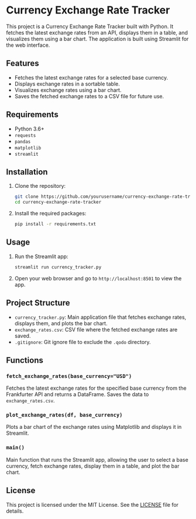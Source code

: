 # Currency Exchange Rate Tracker

This project is a Currency Exchange Rate Tracker built with Python. It fetches the latest exchange rates from an API, displays them in a table, and visualizes them using a bar chart. The application is built using Streamlit for the web interface.

## Features

- Fetches the latest exchange rates for a selected base currency.
- Displays exchange rates in a sortable table.
- Visualizes exchange rates using a bar chart.
- Saves the fetched exchange rates to a CSV file for future use.

## Requirements

- Python 3.6+
- `requests`
- `pandas`
- `matplotlib`
- `streamlit`

## Installation

1. Clone the repository:

    ```sh
    git clone https://github.com/yourusername/currency-exchange-rate-tracker.git
    cd currency-exchange-rate-tracker
    ```

2. Install the required packages:

    ```sh
    pip install -r requirements.txt
    ```

## Usage

1. Run the Streamlit app:

    ```sh
    streamlit run currency_tracker.py
    ```

2. Open your web browser and go to `http://localhost:8501` to view the app.

## Project Structure

- `currency_tracker.py`: Main application file that fetches exchange rates, displays them, and plots the bar chart.
- `exchange_rates.csv`: CSV file where the fetched exchange rates are saved.
- `.gitignore`: Git ignore file to exclude the `.qodo` directory.

## Functions

### `fetch_exchange_rates(base_currency="USD")`

Fetches the latest exchange rates for the specified base currency from the Frankfurter API and returns a DataFrame. Saves the data to `exchange_rates.csv`.

### `plot_exchange_rates(df, base_currency)`

Plots a bar chart of the exchange rates using Matplotlib and displays it in Streamlit.

### `main()`

Main function that runs the Streamlit app, allowing the user to select a base currency, fetch exchange rates, display them in a table, and plot the bar chart.

## License

This project is licensed under the MIT License. See the [LICENSE](LICENSE) file for details.
